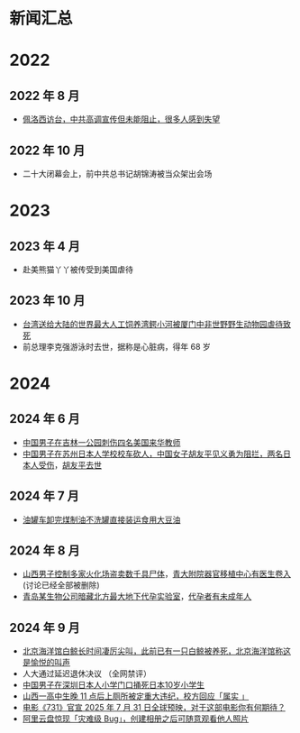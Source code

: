 # 新闻汇总

# 2022
## 2022 年 8 月
- [佩洛西访台，中共高调宣传但未能阻止，很多人感到失望](https://www.zhihu.com/question/546777792)
## 2022 年 10 月
- 二十大闭幕会上，前中共总书记胡锦涛被当众架出会场

# 2023
## 2023 年 4 月
- 赴美熊猫丫丫被传受到美国虐待
## 2023 年 10 月
- [台湾送给大陆的世界最大人工饲养湾鳄小河被厦门中非世野野生动物园虐待致死](https://www.zhihu.com/question/627903083)
- 前总理李克强游泳时去世，据称是心脏病，得年 68 岁

# 2024
## 2024 年 6 月
- [中国男子在吉林一公园刺伤四名美国来华教师](https://www.zhihu.com/question/658642574)
- [中国男子在苏州日本人学校校车砍人，中国女子胡友平见义勇为阻拦，两名日本人受伤](https://www.zhihu.com/question/659837226)，[胡友平去世](https://www.zhihu.com/question/660151512)
## 2024 年 7 月
- [油罐车卸完煤制油不洗罐直接装运食用大豆油](https://www.zhihu.com/question/660963326)
## 2024 年 8 月
- [山西男子控制多家火化场盗卖数千具尸体](https://www.zhihu.com/question/663778150)，[青大附院器官移植中心有医生卷入](https://www.zhihu.com/question/663778150) (讨论已经全部被删除)
- [青岛某生物公司暗藏北方最大地下代孕实验室](https://www.zhihu.com/question/665407720)，[代孕者有未成年人](https://www.zhihu.com/question/666001729)
## 2024 年 9 月
- [北京海洋馆白鲸长时间凄厉尖叫，此前已有一只白鲸被养死，北京海洋馆称这是愉悦的叫声](https://www.zhihu.com/question/666340522)
- 人大通过延迟退休决议 （全网禁评）
- [中国男子在深圳日本人小学门口捅死日本10岁小学生](https://www.zhihu.com/question/667566745)
- [山西一高中生晚 11 点后上厕所被定重大违纪，校方回应「属实 」](https://www.zhihu.com/question/667491692)
- [电影《731》官宣 2025 年 7 月 31 日全球预映，对于这部电影你有何期待？](https://www.zhihu.com/question/667471897)
- [阿里云盘惊现「灾难级 Bug」，创建相册之后可随意观看他人照片](https://www.zhihu.com/question/667213540)
